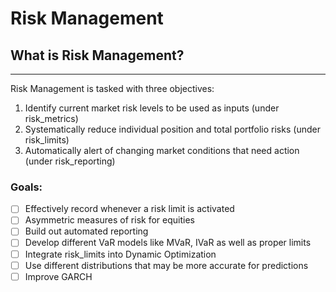 # Risk Management

## What is Risk Management?
---
Risk Management is tasked with three objectives:
1. Identify current market risk levels to be used as inputs (under risk_metrics)
2. Systematically reduce individual position and total portfolio risks (under risk_limits)
3. Automatically alert of changing market conditions that need action (under risk_reporting)

### Goals:
- [ ] Effectively record whenever a risk limit is activated
- [ ] Asymmetric measures of risk for equities
- [ ] Build out automated reporting
- [ ] Develop different VaR models like MVaR, IVaR as well as proper limits
- [ ] Integrate risk_limits into Dynamic Optimization
- [ ] Use different distributions that may be more accurate for predictions
- [ ] Improve GARCH
